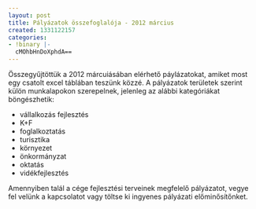 ```yaml
---
layout: post
title: Pályázatok összefoglalója - 2012 március
created: 1331122157
categories:
- !binary |-
  cMOhbHnDoXphdA==
---
```

<p>Összegyűjtöttük a 2012 márcuiásában elérhető páylázatokat, amiket most egy csatolt excel táblában teszünk közzé. A pályázatok területek szerint külön munkalapokon szerepelnek, jelenleg az alábbi kategóriákat böngészhetik:</p><ul><li>vállalkozás fejlesztés</li><li>K+F</li><li>foglalkoztatás</li><li>turisztika</li><li>környezet</li><li>önkormányzat</li><li>oktatás</li><li>vidékfejlesztés</li></ul><p>Amennyiben talál a cége fejlesztési terveinek megfelelő pályázatot, vegye fel velünk a kapcsolatot vagy töltse ki ingyenes pályázati előminősítőnket.</p>
